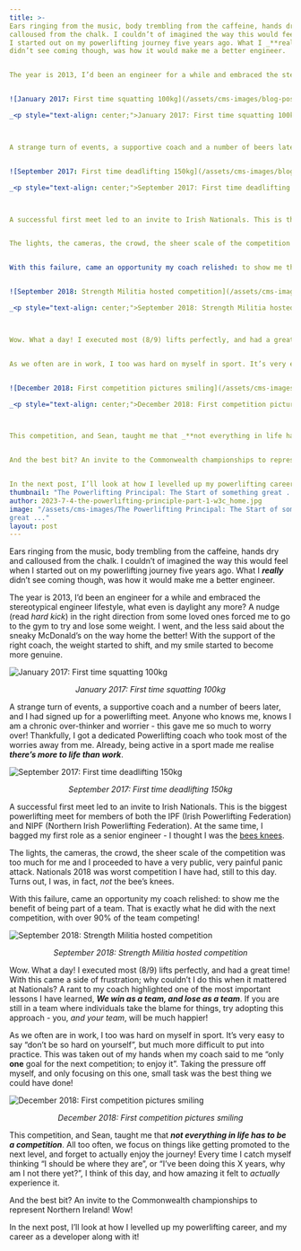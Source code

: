 ```yaml
---
title: >-
Ears ringing from the music, body trembling from the caffeine, hands dry and
calloused from the chalk. I couldn’t of imagined the way this would feel when
I started out on my powerlifting journey five years ago. What I _**really**_
didn’t see coming though, was how it would make me a better engineer.


The year is 2013, I’d been an engineer for a while and embraced the stereotypical engineer lifestyle, what even is daylight any more? A nudge (read _hard kick_) in the right direction from some loved ones forced me to go to the gym to try and lose some weight. I went, and the less said about the sneaky McDonald’s on the way home the better! With the support of the right coach, the weight started to shift, and my smile started to become more genuine.


![January 2017: First time squatting 100kg](/assets/cms-images/blog-posts/94ccfbbc-2cfc-4a94-8e95-7f9d4622af38.jpeg)

_<p style="text-align: center;">January 2017: First time squatting 100kg</p>_



A strange turn of events, a supportive coach and a number of beers later, and I had signed up for a powerlifting meet. Anyone who knows me, knows I am a chronic over-thinker and worrier - this gave me so much to worry over! Thankfully, I got a dedicated Powerlifting coach who took most of the worries away from me. Already, being active in a sport made me realise _**there’s more to life than work**_.


![September 2017: First time deadlifting 150kg](/assets/cms-images/blog-posts/d13d154c-a09a-41b0-a9f6-5908746f394e.png)

_<p style="text-align: center;">September 2017: First time deadlifting 150kg</p>_



A successful first meet led to an invite to Irish Nationals. This is the biggest powerlifting meet for members of both the IPF (Irish Powerlifting Federation) and NIPF (Northern Irish Powerlifting Federation). At the same time, I bagged my first role as a senior engineer - I thought I was the [bees knees](https://en.wiktionary.org/wiki/the_bee%27s_knees).


The lights, the cameras, the crowd, the sheer scale of the competition was too much for me and I proceeded to have a very public, very painful panic attack. Nationals 2018 was worst competition I have had, still to this day. Turns out, I was, in fact, _not_ the bee’s knees.


With this failure, came an opportunity my coach relished: to show me the benefit of being part of a team. That is exactly what he did with the next competition, with over 90% of the team competing!


![September 2018: Strength Militia hosted competition](/assets/cms-images/blog-posts/71b83f3b-8040-418a-a98a-4061563c877b.png)

_<p style="text-align: center;">September 2018: Strength Militia hosted competition</p>_



Wow. What a day! I executed most (8/9) lifts perfectly, and had a great time! With this came a side of frustration; why couldn’t I do this when it mattered at Nationals? A rant to my coach highlighted one of the most important lessons I have learned, _**We win as a team, and lose as a team**_. If you are still in a team where individuals take the blame for things, try adopting this approach - you, _and your team_, will be much happier!


As we often are in work, I too was hard on myself in sport. It’s very easy to say “don’t be so hard on yourself”, but much more difficult to put into practice. This was taken out of my hands when my coach said to me “only **one** goal for the next competition; to enjoy it”. Taking the pressure off myself, and only focusing on this one, small task was the best thing we could have done!


![December 2018: First competition pictures smiling](/assets/cms-images/blog-posts/dec22bfd-6eb9-40d7-87c0-6271b9fc3217.png)

_<p style="text-align: center;">December 2018: First competition pictures smiling</p>_



This competition, and Sean, taught me that _**not everything in life has to be a competition**_. All too often, we focus on things like getting promoted to the next level, and forget to actually enjoy the journey! Every time I catch myself thinking “I should be where they are”, or “I’ve been doing this X years, why am I not there yet?”, I think of this day, and how amazing it felt to _actually_ experience it.


And the best bit? An invite to the Commonwealth championships to represent Northern Ireland! Wow!


In the next post, I’ll look at how I levelled up my powerlifting career, and my career as a developer along with it!
thumbnail: "The Powerlifting Principal: The Start of something great ..."
author: 2023-7-4-the-powerlifting-principle-part-1-w3c_home.jpg
image: "/assets/cms-images/The Powerlifting Principal: The Start of something
great ..."
layout: post
---
```

Ears ringing from the music, body trembling from the caffeine, hands dry and calloused from the chalk. I couldn’t of imagined the way this would feel when I started out on my powerlifting journey five years ago. What I _**really**_ didn’t see coming though, was how it would make me a better engineer.

The year is 2013, I’d been an engineer for a while and embraced the stereotypical engineer lifestyle, what even is daylight any more? A nudge (read _hard kick_) in the right direction from some loved ones forced me to go to the gym to try and lose some weight. I went, and the less said about the sneaky McDonald’s on the way home the better! With the support of the right coach, the weight started to shift, and my smile started to become more genuine.

![January 2017: First time squatting 100kg](/assets/cms-images/blog-posts/94ccfbbc-2cfc-4a94-8e95-7f9d4622af38.jpeg)
_<p style="text-align: center;">January 2017: First time squatting 100kg</p>_


A strange turn of events, a supportive coach and a number of beers later, and I had signed up for a powerlifting meet. Anyone who knows me, knows I am a chronic over-thinker and worrier - this gave me so much to worry over! Thankfully, I got a dedicated Powerlifting coach who took most of the worries away from me. Already, being active in a sport made me realise _**there’s more to life than work**_.

![September 2017: First time deadlifting 150kg](/assets/cms-images/blog-posts/d13d154c-a09a-41b0-a9f6-5908746f394e.png)
_<p style="text-align: center;">September 2017: First time deadlifting 150kg</p>_


A successful first meet led to an invite to Irish Nationals. This is the biggest powerlifting meet for members of both the IPF (Irish Powerlifting Federation) and NIPF (Northern Irish Powerlifting Federation). At the same time, I bagged my first role as a senior engineer - I thought I was the [bees knees](https://en.wiktionary.org/wiki/the_bee%27s_knees).

The lights, the cameras, the crowd, the sheer scale of the competition was too much for me and I proceeded to have a very public, very painful panic attack. Nationals 2018 was worst competition I have had, still to this day. Turns out, I was, in fact, _not_ the bee’s knees.

With this failure, came an opportunity my coach relished: to show me the benefit of being part of a team. That is exactly what he did with the next competition, with over 90% of the team competing!

![September 2018: Strength Militia hosted competition](/assets/cms-images/blog-posts/71b83f3b-8040-418a-a98a-4061563c877b.png)
_<p style="text-align: center;">September 2018: Strength Militia hosted competition</p>_


Wow. What a day! I executed most (8/9) lifts perfectly, and had a great time! With this came a side of frustration; why couldn’t I do this when it mattered at Nationals? A rant to my coach highlighted one of the most important lessons I have learned, _**We win as a team, and lose as a team**_. If you are still in a team where individuals take the blame for things, try adopting this approach - you, _and your team_, will be much happier!

As we often are in work, I too was hard on myself in sport. It’s very easy to say “don’t be so hard on yourself”, but much more difficult to put into practice. This was taken out of my hands when my coach said to me “only **one** goal for the next competition; to enjoy it”. Taking the pressure off myself, and only focusing on this one, small task was the best thing we could have done!

![December 2018: First competition pictures smiling](/assets/cms-images/blog-posts/dec22bfd-6eb9-40d7-87c0-6271b9fc3217.png)
_<p style="text-align: center;">December 2018: First competition pictures smiling</p>_


This competition, and Sean, taught me that _**not everything in life has to be a competition**_. All too often, we focus on things like getting promoted to the next level, and forget to actually enjoy the journey! Every time I catch myself thinking “I should be where they are”, or “I’ve been doing this X years, why am I not there yet?”, I think of this day, and how amazing it felt to _actually_ experience it.

And the best bit? An invite to the Commonwealth championships to represent Northern Ireland! Wow!

In the next post, I’ll look at how I levelled up my powerlifting career, and my career as a developer along with it!